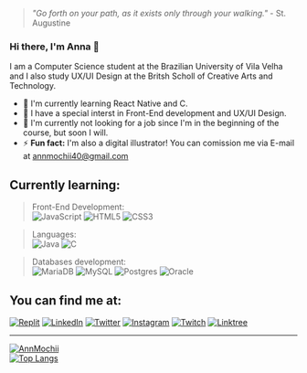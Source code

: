 > *"Go forth on your path, as it exists only through your walking."* - St. Augustine

### Hi there, I'm Anna 👋  

I am a Computer Science student at the Brazilian University of Vila Velha and I also study UX/UI Design at the Britsh Scholl of Creative Arts and Technology.   

- 🌱 I'm currently learning React Native and C.  
- 🍅 I have a special interst in Front-End development and UX/UI Design.  
- 🔭 I'm currently not looking for a job since I'm in the beginning of the course, but soon I will.  
- ⚡ **Fun fact:** I'm also a digital illustrator! You can comission me via E-mail at annmochii40@gmail.com  

## Currently learning:

> Front-End Development:  
  ![JavaScript](https://img.shields.io/badge/javascript-%23323330.svg?style=for-the-badge&logo=javascript&logoColor=%23F7DF1E)
  ![HTML5](https://img.shields.io/badge/html5-%23E34F26.svg?style=for-the-badge&logo=html5&logoColor=white)
  ![CSS3](https://img.shields.io/badge/css3-%231572B6.svg?style=for-the-badge&logo=css3&logoColor=white)  
  
> Languages:  
  ![Java](https://img.shields.io/badge/java-%23ED8B00.svg?style=for-the-badge&logo=java&logoColor=white)
  ![C](https://img.shields.io/badge/c-%2300599C.svg?style=for-the-badge&logo=c&logoColor=white)  

> Databases development:  
  ![MariaDB](https://img.shields.io/badge/MariaDB-003545?style=for-the-badge&logo=mariadb&logoColor=white)
  ![MySQL](https://img.shields.io/badge/mysql-%2300f.svg?style=for-the-badge&logo=mysql&logoColor=white)
  ![Postgres](https://img.shields.io/badge/postgres-%23316192.svg?style=for-the-badge&logo=postgresql&logoColor=white)
  ![Oracle](https://img.shields.io/badge/Oracle-F80000?style=for-the-badge&logo=oracle&logoColor=white)  

## You can find me at:  

[![Replit](https://img.shields.io/badge/Replit-DD1200?style=for-the-badge&logo=Replit&logoColor=white)](https://replit.com/@AnnMochii)
[![LinkedIn](https://img.shields.io/badge/linkedin-%230077B5.svg?style=for-the-badge&logo=linkedin&logoColor=white)](https://www.linkedin.com/in/anna-maria-da-silva-816a9b239/)
[![Twitter](https://img.shields.io/badge/Twitter-%231DA1F2.svg?style=for-the-badge&logo=Twitter&logoColor=white)](https://twitter.com/annmochii)
[![Instagram](https://img.shields.io/badge/Instagram-%23E4405F.svg?style=for-the-badge&logo=Instagram&logoColor=white)](https://www.instagram.com/annmochii/)
[![Twitch](https://img.shields.io/badge/Twitch-%239146FF.svg?style=for-the-badge&logo=Twitch&logoColor=white)](https://www.twitch.tv/annmochii?tt_content=embed_visit_channel&tt_medium=embed)
[![Linktree](https://img.shields.io/badge/linktree-1de9b6?style=for-the-badge&logo=linktree&logoColor=white)](https://linktr.ee/annmochii)


---

[![AnnMochii](https://github-readme-stats.vercel.app/api?username=Annmochii&theme=dracula&show_icons=true&count_private=true)](https://github.com/anuraghazra/github-readme-stats)  
[![Top Langs](https://github-readme-stats.vercel.app/api/top-langs/?username=Annmochii&theme=dracula&show_icons=true&count_private=true&layout=compact)](https://github.com/anuraghazra/github-readme-stats)
